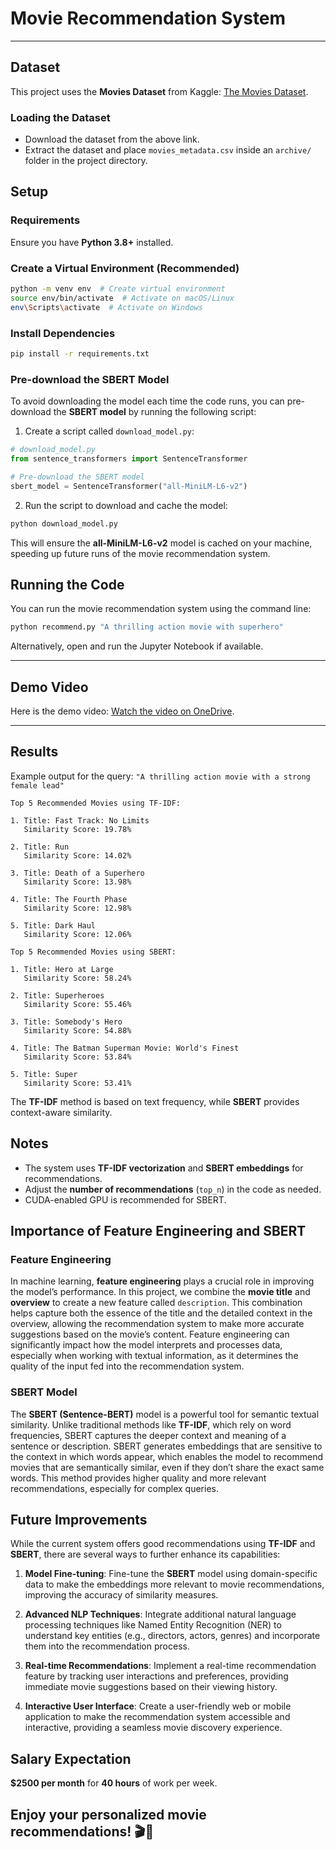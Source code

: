 # Movie Recommendation System

---

## Dataset
This project uses the **Movies Dataset** from Kaggle: [The Movies Dataset](https://www.kaggle.com/datasets/rounakbanik/the-movies-dataset).

### **Loading the Dataset**
- Download the dataset from the above link.
- Extract the dataset and place `movies_metadata.csv` inside an `archive/` folder in the project directory.

## Setup
### **Requirements**
Ensure you have **Python 3.8+** installed.

### **Create a Virtual Environment (Recommended)**
```bash
python -m venv env  # Create virtual environment
source env/bin/activate  # Activate on macOS/Linux
env\Scripts\activate  # Activate on Windows
```

### **Install Dependencies**
```bash
pip install -r requirements.txt
```

### **Pre-download the SBERT Model**
To avoid downloading the model each time the code runs, you can pre-download the **SBERT model** by running the following script:

1. Create a script called `download_model.py`:

```python
# download_model.py
from sentence_transformers import SentenceTransformer

# Pre-download the SBERT model
sbert_model = SentenceTransformer("all-MiniLM-L6-v2")
```

2. Run the script to download and cache the model:

```bash
python download_model.py
```

This will ensure the **all-MiniLM-L6-v2** model is cached on your machine, speeding up future runs of the movie recommendation system.

## Running the Code
You can run the movie recommendation system using the command line:

```bash
python recommend.py "A thrilling action movie with superhero"
```

Alternatively, open and run the Jupyter Notebook if available.

---

## Demo Video

Here is the demo video: [Watch the video on OneDrive](https://binghamton-my.sharepoint.com/:v:/g/personal/smane_binghamton_edu/EZ8we6mKHYtOtX4GVRGLfqMB6Lc_ZZoq9H_fYliSZTR33g?e=zGUiKV).

---

## Results
Example output for the query: `"A thrilling action movie with a strong female lead"`
```
Top 5 Recommended Movies using TF-IDF:

1. Title: Fast Track: No Limits
   Similarity Score: 19.78%

2. Title: Run
   Similarity Score: 14.02%

3. Title: Death of a Superhero
   Similarity Score: 13.98%

4. Title: The Fourth Phase
   Similarity Score: 12.98%

5. Title: Dark Haul
   Similarity Score: 12.06%
```

```
Top 5 Recommended Movies using SBERT:

1. Title: Hero at Large
   Similarity Score: 58.24%

2. Title: Superheroes
   Similarity Score: 55.46%

3. Title: Somebody's Hero
   Similarity Score: 54.88%

4. Title: The Batman Superman Movie: World's Finest
   Similarity Score: 53.84%

5. Title: Super
   Similarity Score: 53.41%
```
The **TF-IDF** method is based on text frequency, while **SBERT** provides context-aware similarity.



## Notes
- The system uses **TF-IDF vectorization** and **SBERT embeddings** for recommendations.
- Adjust the **number of recommendations** (`top_n`) in the code as needed.
- CUDA-enabled GPU is recommended for SBERT.

## Importance of Feature Engineering and SBERT

### Feature Engineering
In machine learning, **feature engineering** plays a crucial role in improving the model’s performance. In this project, we combine the **movie title** and **overview** to create a new feature called `description`. This combination helps capture both the essence of the title and the detailed context in the overview, allowing the recommendation system to make more accurate suggestions based on the movie’s content. Feature engineering can significantly impact how the model interprets and processes data, especially when working with textual information, as it determines the quality of the input fed into the recommendation system.

### SBERT Model
The **SBERT (Sentence-BERT)** model is a powerful tool for semantic textual similarity. Unlike traditional methods like **TF-IDF**, which rely on word frequencies, SBERT captures the deeper context and meaning of a sentence or description. SBERT generates embeddings that are sensitive to the context in which words appear, which enables the model to recommend movies that are semantically similar, even if they don’t share the exact same words. This method provides higher quality and more relevant recommendations, especially for complex queries.

## Future Improvements
While the current system offers good recommendations using **TF-IDF** and **SBERT**, there are several ways to further enhance its capabilities:

1. **Model Fine-tuning**: Fine-tune the **SBERT** model using domain-specific data to make the embeddings more relevant to movie recommendations, improving the accuracy of similarity measures.

2. **Advanced NLP Techniques**: Integrate additional natural language processing techniques like Named Entity Recognition (NER) to understand key entities (e.g., directors, actors, genres) and incorporate them into the recommendation process.

3. **Real-time Recommendations**: Implement a real-time recommendation feature by tracking user interactions and preferences, providing immediate movie suggestions based on their viewing history.

4. **Interactive User Interface**: Create a user-friendly web or mobile application to make the recommendation system accessible and interactive, providing a seamless movie discovery experience.

## Salary Expectation
**$2500 per month** for **40 hours** of work per week.

Enjoy your personalized movie recommendations! 🎬🍿
---
